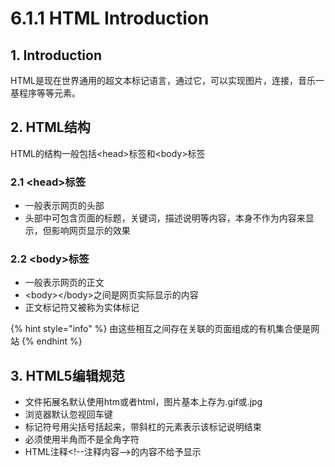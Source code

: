 # 6.1.1 HTML Introduction

## 1. Introduction

HTML是现在世界通用的超文本标记语言，通过它，可以实现图片，连接，音乐一基程序等等元素。

## 2. HTML结构

HTML的结构一般包括&lt;head&gt;标签和&lt;body&gt;标签

### 2.1 &lt;head&gt;标签

* 一般表示网页的头部
* 头部中可包含页面的标题，关键词，描述说明等内容，本身不作为内容来显示，但影响网页显示的效果

### 2.2 &lt;body&gt;标签

* 一般表示网页的正文
* &lt;body&gt;&lt;/body&gt;之间是网页实际显示的内容
* 正文标记符又被称为实体标记

{% hint style="info" %}
由这些相互之间存在关联的页面组成的有机集合便是网站
{% endhint %}

## 3. HTML5编辑规范

* 文件拓展名默认使用htm或者html，图片基本上存为.gif或.jpg
* 浏览器默认忽视回车键
* 标记符号用尖括号括起来，带斜杠的元素表示该标记说明结束
* 必须使用半角而不是全角字符
* HTML注释&lt;!--注释内容--&gt;的内容不给予显示

